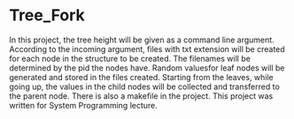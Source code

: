# Tree_Fork
In this project, the tree height will be given as a command line argument. According to the incoming argument, files with txt extension will be created for each node in the structure to be created. The filenames will be determined by the pid the nodes have. Random values ​​for leaf nodes will be generated and stored in the files created. Starting from the leaves, while going up, the values ​​in the child nodes will be collected and transferred to the parent node. There is also a makefile in the project. This project was written for System Programming lecture.
